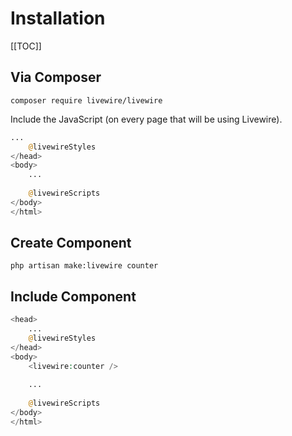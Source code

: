 # Installation

[[TOC]]

## Via Composer

```shell
composer require livewire/livewire
```

Include the JavaScript (on every page that will be using Livewire).

```php
...
    @livewireStyles
</head>
<body>
    ...
 
    @livewireScripts
</body>
</html>
```

## Create Component

```shell
php artisan make:livewire counter
```

## Include Component

```php
<head>
    ...
    @livewireStyles
</head>
<body>
    <livewire:counter /> 
 
    ...
 
    @livewireScripts
</body>
</html>
```